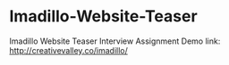 # Imadillo-Website-Teaser
Imadillo Website Teaser Interview Assignment
Demo link:
http://creativevalley.co/imadillo/